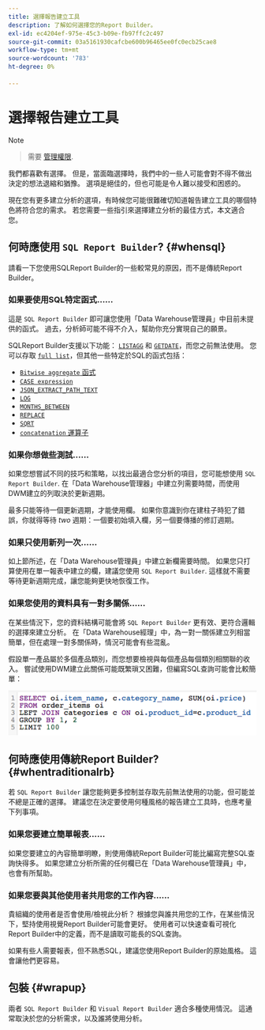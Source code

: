 ```yaml
---
title: 選擇報告建立工具
description: 了解如何選擇您的Report Builder。
exl-id: ec4204ef-975e-45c3-b09e-fb97ffc2c497
source-git-commit: 03a5161930cafcbe600b96465ee0fc0ecb25cae8
workflow-type: tm+mt
source-wordcount: '783'
ht-degree: 0%

---
```


# 選擇報告建立工具

>[!NOTE]
>>需要 [管理權限](../../administrator/user-management/user-management.md).


我們都喜歡有選擇。 但是，當面臨選擇時，我們中的一些人可能會對不得不做出決定的想法退縮和猶豫。 選項是絕佳的，但也可能是令人難以接受和困惑的。

現在您有更多建立分析的選項，有時候您可能很難確切知道報告建立工具的哪個特色將符合您的需求。 若您需要一些指引來選擇建立分析的最佳方式，本文適合您。

## 何時應使用 `SQL Report Builder`? {#whensql}

請看一下您使用SQLReport Builder的一些較常見的原因，而不是傳統Report Builder。

### 如果要使用SQL特定函式……

這是 `SQL Report Builder` 即可讓您使用「Data Warehouse管理員」中目前未提供的函式。 過去，分析師可能不得不介入，幫助你充分實現自己的願景。

SQLReport Builder支援以下功能： [`LISTAGG`](https://docs.aws.amazon.com/redshift/latest/dg/r_LISTAGG.html) 和 [`GETDATE`](https://docs.aws.amazon.com/redshift/latest/dg/r_GETDATE.html)，而您之前無法使用。 您可以存取 [`full list`](https://docs.aws.amazon.com/redshift/latest/dg/c_SQL_functions.html)，但其他一些特定於SQL的函式包括：

* [`Bitwise aggregate` 函式](https://docs.aws.amazon.com/redshift/latest/dg/c_bitwise_aggregate_functions.html)
* [`CASE expression`](https://docs.aws.amazon.com/redshift/latest/dg/r_CASE_function.html)
* [`JSON_EXTRACT_PATH_TEXT`](https://docs.aws.amazon.com/redshift/latest/dg/JSON_EXTRACT_PATH_TEXT.html)
* [`LOG`](https://docs.aws.amazon.com/redshift/latest/dg/r_LOG.html)
* [`MONTHS_BETWEEN`](https://docs.aws.amazon.com/redshift/latest/dg/r_MONTHS_BETWEEN_function.html)
* [`REPLACE`](https://docs.aws.amazon.com/redshift/latest/dg/r_REPLACE.html)
* [`SQRT`](https://docs.aws.amazon.com/redshift/latest/dg/r_SQRT.html)
* [`concatenation` 運算子](https://docs.aws.amazon.com/redshift/latest/dg/r_concat_op.html)

### 如果你想做些測試……

如果您想嘗試不同的技巧和策略，以找出最適合您分析的項目，您可能想使用 `SQL Report Builder`. 在「Data Warehouse管理器」中建立列需要時間，而使用DWM建立的列取決於更新週期。

最多只能等待一個更新週期，才能使用欄。 如果你意識到你在建柱子時犯了錯誤，你就得等待 *two* 週期：一個要初始填入欄，另一個要傳播的修訂週期。

### 如果只使用新列一次……

如上節所述，在「Data Warehouse管理員」中建立新欄需要時間。 如果您只打算使用在單一報表中建立的欄，建議您使用 `SQL Report Builder`. 這樣就不需要等待更新週期完成，讓您能夠更快地恢復工作。

### 如果您使用的資料具有一對多關係……

在某些情況下，您的資料結構可能會將 `SQL Report Builder` 更有效、更符合邏輯的選擇來建立分析。 在「Data Warehouse經理」中，為一對一關係建立列相當簡單，但在處理一對多關係時，情況可能會有些混亂。

假設單一產品屬於多個產品類別，而您想要檢視與每個產品每個類別相關聯的收入。 嘗試使用DWM建立此關係可能既繁瑣又困難，但編寫SQL查詢可能會比較簡單：

![](../../assets/When_should_I_use_the_RB_2.png)

## 何時應使用傳統Report Builder? {#whentraditionalrb}

若 `SQL Report Builder` 讓您能夠更多控制並存取先前無法使用的功能，但可能並不總是正確的選擇。 建議您在決定要使用何種風格的報告建立工具時，也應考量下列事項。

### 如果您要建立簡單報表……

如果您要建立的內容簡單明瞭，則使用傳統Report Builder可能比編寫完整SQL查詢快得多。 如果您建立分析所需的任何欄已在「Data Warehouse管理員」中，也會有所幫助。

### 如果您要與其他使用者共用您的工作內容……

貴組織的使用者是否會使用/檢視此分析？ 根據您與誰共用您的工作，在某些情況下，堅持使用視覺Report Builder可能會更好。 使用者可以快速查看可視化Report Builder中的定義，而不是讀取可能長的SQL查詢。

如果有些人需要報表，但不熟悉SQL，建議您使用Report Builder的原始風格。 這會讓他們更容易。

## 包裝 {#wrapup}

兩者 `SQL Report Builder` 和 `Visual Report Builder` 適合多種使用情況。 這通常取決於您的分析需求，以及誰將使用分析。
